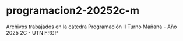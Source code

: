 # programacion2-20252c-m
Archivos trabajados en la cátedra Programación II Turno Mañana - Año 2025 2C - UTN FRGP
